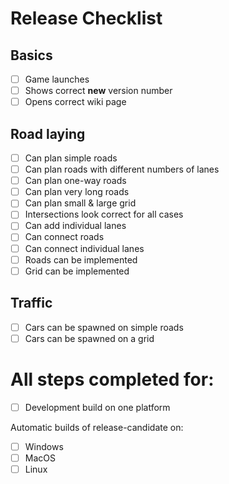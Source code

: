 # Release Checklist

## Basics

- [ ] Game launches
- [ ] Shows correct **new** version number
- [ ] Opens correct wiki page

## Road laying

- [ ] Can plan simple roads
- [ ] Can plan roads with different numbers of lanes
- [ ] Can plan one-way roads
- [ ] Can plan very long roads
- [ ] Can plan small & large grid
- [ ] Intersections look correct for all cases
- [ ] Can add individual lanes
- [ ] Can connect roads
- [ ] Can connect individual lanes
- [ ] Roads can be implemented
- [ ] Grid can be implemented

## Traffic

- [ ] Cars can be spawned on simple roads
- [ ] Cars can be spawned on a grid

# All steps completed for:
- [ ] Development build on one platform

Automatic builds of release-candidate on:
- [ ] Windows
- [ ] MacOS
- [ ] Linux
